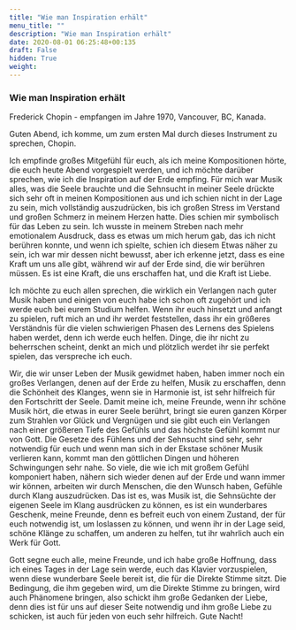 ```yaml
---
title: "Wie man Inspiration erhält"
menu_title: ""
description: "Wie man Inspiration erhält"
date: 2020-08-01 06:25:48+00:135
draft: False
hidden: True
weight:
---
```

### Wie man Inspiration erhält

Frederick Chopin - empfangen im Jahre 1970, Vancouver, BC, Kanada.

Guten Abend, ich komme, um zum ersten Mal durch dieses Instrument zu sprechen, Chopin.

Ich empfinde großes Mitgefühl für euch, als ich meine Kompositionen hörte, die euch heute Abend vorgespielt werden, und ich möchte darüber sprechen, wie ich die Inspiration auf der Erde empfing. Für mich war Musik alles, was die Seele brauchte und die Sehnsucht in meiner Seele drückte sich sehr oft in meinen Kompositionen aus und ich schien nicht in der Lage zu sein, mich vollständig auszudrücken, bis ich großen Stress im Verstand und großen Schmerz in meinem Herzen hatte. Dies schien mir symbolisch für das Leben zu sein. Ich wusste in meinem Streben nach mehr emotionalem Ausdruck, dass es etwas um mich herum gab, das ich nicht berühren konnte, und wenn ich spielte, schien ich diesem Etwas näher zu sein, ich war mir dessen nicht bewusst, aber ich erkenne jetzt, dass es eine Kraft um uns alle gibt, während wir auf der Erde sind, die wir berühren müssen. Es ist eine Kraft, die uns erschaffen hat, und die Kraft ist Liebe.

Ich möchte zu euch allen sprechen, die wirklich ein Verlangen nach guter Musik haben und einigen von euch habe ich schon oft zugehört und ich werde euch bei eurem Studium helfen. Wenn ihr euch hinsetzt und anfangt zu spielen, ruft mich an und ihr werdet feststellen, dass ihr ein größeres Verständnis für die vielen schwierigen Phasen des Lernens des Spielens haben werdet, denn ich werde euch helfen. Dinge, die ihr nicht zu beherrschen scheint, denkt an mich und plötzlich werdet ihr sie perfekt spielen, das verspreche ich euch.

Wir, die wir unser Leben der Musik gewidmet haben, haben immer noch ein großes Verlangen, denen auf der Erde zu helfen, Musik zu erschaffen, denn die Schönheit des Klanges, wenn sie in Harmonie ist, ist sehr hilfreich für den Fortschritt der Seele. Damit meine ich, meine Freunde, wenn ihr schöne Musik hört, die etwas in eurer Seele berührt, bringt sie euren ganzen Körper zum Strahlen vor Glück und Vergnügen und sie gibt euch ein Verlangen nach einer größeren Tiefe des Gefühls und das höchste Gefühl kommt nur von Gott. Die Gesetze des Fühlens und der Sehnsucht sind sehr, sehr notwendig für euch und wenn man sich in der Ekstase schöner Musik verlieren kann, kommt man den göttlichen Dingen und höheren Schwingungen sehr nahe. So viele, die wie ich mit großem Gefühl komponiert haben, nähern sich wieder denen auf der Erde und wann immer wir können, arbeiten wir durch Menschen, die den Wunsch haben, Gefühle durch Klang auszudrücken. Das ist es, was Musik ist, die Sehnsüchte der eigenen Seele im Klang ausdrücken zu können, es ist ein wunderbares Geschenk, meine Freunde, denn es befreit euch von einem Zustand, der für euch notwendig ist, um loslassen zu können, und wenn ihr in der Lage seid, schöne Klänge zu schaffen, um anderen zu helfen, tut ihr wahrlich auch ein Werk für Gott.

Gott segne euch alle, meine Freunde, und ich habe große Hoffnung, dass ich eines Tages in der Lage sein werde, euch das Klavier vorzuspielen, wenn diese wunderbare Seele bereit ist, die für die Direkte Stimme sitzt. Die Bedingung, die ihm gegeben wird, um die Direkte Stimme zu bringen, wird auch Phänomene bringen, also schickt ihm große Gedanken der Liebe, denn dies ist für uns auf dieser Seite notwendig und ihm große Liebe zu schicken, ist auch für jeden von euch sehr hilfreich. Gute Nacht!

